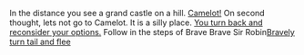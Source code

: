 In the distance you see a grand castle on a hill. [Camelot!](https://www.youtube.com/watch?v=P8ghXxXyAuw)
On second thought, lets not go to Camelot. It is a silly place.
[You turn back and reconsider your options.](../marshmallow.md)
Follow in the steps of Brave Brave Sir Robin[Bravely turn tail and flee](../Monty-Python/search.md)
